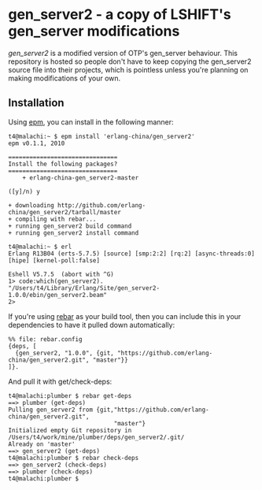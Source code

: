 gen_server2 - a copy of LSHIFT's gen_server modifications
=========================================================

_gen_server2_ is a modified version of OTP's gen_server behaviour. 
This repository is hosted so people don't have to keep copying the 
gen_server2 source file into their projects, which is pointless unless
you're planning on making modifications of your own. 

Installation
------------

Using [epm](http://github.com/JacobVorreuter/epm), you can install in the following manner: 

	t4@malachi:~ $ epm install 'erlang-china/gen_server2'
	epm v0.1.1, 2010

	===============================
	Install the following packages?
	===============================
	    + erlang-china-gen_server2-master

	([y]/n) y

	+ downloading http://github.com/erlang-china/gen_server2/tarball/master
	+ compiling with rebar...
	+ running gen_server2 build command
	+ running gen_server2 install command

	t4@malachi:~ $ erl
	Erlang R13B04 (erts-5.7.5) [source] [smp:2:2] [rq:2] [async-threads:0] [hipe] [kernel-poll:false]

	Eshell V5.7.5  (abort with ^G)
	1> code:which(gen_server2).
	"/Users/t4/Library/Erlang/Site/gen_server2-1.0.0/ebin/gen_server2.beam"
	2> 
	
If you're using [rebar](http://github.com/basho/rebar) as your build tool, then you can include this in your dependencies to have
it pulled down automatically: 

	%% file: rebar.config
	{deps, [
	  {gen_server2, "1.0.0", {git, "https://github.com/erlang-china/gen_server2.git", "master"}}
	]}.

And pull it with get/check-deps:

	t4@malachi:plumber $ rebar get-deps
	==> plumber (get-deps)
	Pulling gen_server2 from {git,"https://github.com/erlang-china/gen_server2.git",
	                              "master"}
	Initialized empty Git repository in /Users/t4/work/mine/plumber/deps/gen_server2/.git/
	Already on 'master'
	==> gen_server2 (get-deps)
	t4@malachi:plumber $ rebar check-deps
	==> gen_server2 (check-deps)
	==> plumber (check-deps)
	t4@malachi:plumber $



